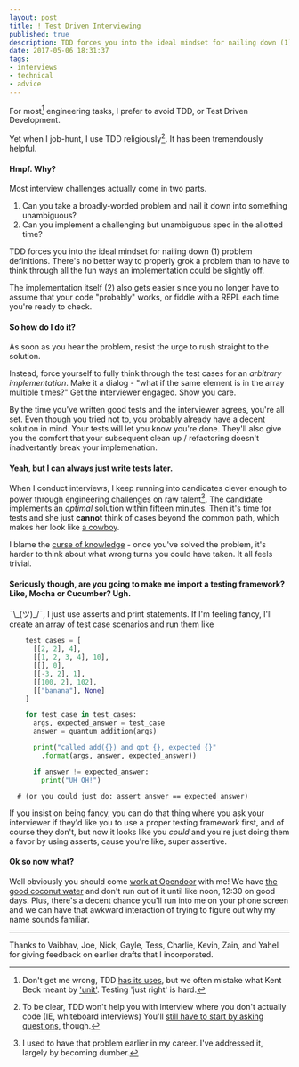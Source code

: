 ```yaml
---
layout: post
title: ! Test Driven Interviewing
published: true
description: TDD forces you into the ideal mindset for nailing down (1) problem definitions. There's no better way to properly grok a problem than to have to think through all the fun ways an implementation could be slightly off.
date: 2017-05-06 18:31:37
tags:
- interviews
- technical
- advice
---
```


For most[^tdd] engineering tasks, I prefer to avoid TDD, or Test Driven Development.

Yet when I job-hunt, I use TDD religiously[^coding]. It has been tremendously helpful.

#### Hmpf. Why?
Most interview challenges actually come in two parts.

1. Can you take a broadly-worded problem and nail it down into something unambiguous?
2. Can you implement a challenging but unambiguous spec in the allotted time?

TDD forces you into the ideal mindset for nailing down (1) problem definitions. There's no better way to properly grok a problem than to have to think through all the fun ways an implementation could be slightly off.

The implementation itself (2) also gets easier since you no longer have to assume that your code "probably" works, or fiddle with a REPL each time you're ready to check.

#### So how do I do it?
As soon as you hear the problem, resist the urge to rush straight to the solution.

Instead, force yourself to fully think through the test cases for an _arbitrary implementation_. Make it a dialog - "what if the same element is in the array multiple times?" Get the interviewer engaged. Show you care.

By the time you've written good tests and the interviewer agrees, you're all set.  Even though you tried not to, you probably already have a decent solution in mind. Your tests will let you know you're done. They'll also give you the comfort that your subsequent clean up / refactoring doesn't inadvertantly break your implemenation.

#### Yeah, but I can always just write tests later.
When I conduct interviews, I keep running into candidates clever enough to power through engineering challenges on raw talent[^smarter]. The candidate implements an _optimal_ solution within fifteen minutes. Then it's time for tests and she just **cannot** think of cases beyond the common path, which makes her look like [a cowboy](http://blog.thefirehoseproject.com/posts/best-team-tactics-to-write-software/).

I blame the [curse of knowledge](https://hbr.org/2006/12/the-curse-of-knowledge;at/1) - once you've solved the problem, it's harder to think about what wrong turns you could have taken. It all feels trivial.

#### Seriously though, are you going to make me import a testing framework? Like, Mocha or Cucumber? Ugh.


¯\\\_\(ツ\)\_/¯, I just use asserts and print statements. If I'm feeling fancy, I'll create an array of test case scenarios and run them like
```py
    test_cases = [
      [[2, 2], 4],
      [[1, 2, 3, 4], 10],
      [[], 0],
      [[-3, 2], 1],
      [[100, 2], 102],
      [["banana"], None]
    ]

    for test_case in test_cases:
      args, expected_answer = test_case
      answer = quantum_addition(args)

      print("called add({}) and got {}, expected {}"
        .format(args, answer, expected_answer))

      if answer != expected_answer:
        print("UH OH!")
```		

      # (or you could just do: assert answer == expected_answer)

If you insist on being fancy, you can do that thing where you ask your interviewer if they'd like you to use a proper testing framework first, and of course they don't, but now it looks like you _could_ and you're just doing them a favor by using asserts, cause you're like, super assertive.

#### Ok so now what?
Well obviously you should come [work at Opendoor](https://jobs.lever.co/opendoor/f1bace9e-8d29-4d45-a72b-98e2c06bf2c1?lever-via=aHMDi1LN8p) with me! We have [the good coconut water](https://static1.squarespace.com/static/544a7286e4b0e537e01eb8e0/583e0f3c59cc68a8c3dcbc35/5841eb973e00be994a516b61/1480715164561/slide1%402x.jpg) and don't run out of it until like noon, 12:30 on good days. Plus, there's a decent chance you'll run into me on your phone screen and we can have that awkward interaction of trying to figure out why my name sounds familiar.

<hr>

Thanks to Vaibhav, Joe, Nick, Gayle, Tess, Charlie, Kevin, Zain, and Yahel for giving feedback on earlier drafts that I incorporated.

[^tdd]: Don't get me wrong, TDD [has its uses](https://www.facebook.com/notes/kent-beck/rip-tdd/750840194948847/), but we often mistake what Kent Beck meant by ['unit']( https://martinfowler.com/bliki/UnitTest.html). Testing 'just right' is hard.
[^coding]: To be clear, TDD won't help you with interview where you don't actually code (IE, whiteboard interviews)  You'll [still have to start by asking questions](https://medium.com/green-river-web-mobile-developers/surviving-your-first-technical-interview-inquisition-tips-tricks-live-demos-739ca0f8f845fuq), though.
[^smarter]: I used to have that problem earlier in my career. I've addressed it, largely by becoming dumber.
